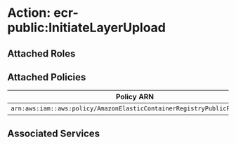 # Action: ecr-public:InitiateLayerUpload

## Attached Roles

## Attached Policies

| Policy ARN | Policy Name |
|------------|-------------|
| `arn:aws:iam::aws:policy/AmazonElasticContainerRegistryPublicPowerUser` | [AmazonElasticContainerRegistryPublicPowerUser](../policies.md#amazonelasticcontainerregistrypublicpoweruser) |

## Associated Services

